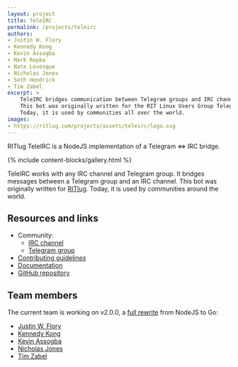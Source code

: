 ```yaml
---
layout: project
title: TeleIRC
permalink: /projects/teleirc
authors:
- Justin W. Flory
- Kennedy Kong
- Kevin Assogba
- Mark Repka
- Nate Levesque
- Nicholas Jones
- Seth Hendrick
- Tim Zabel
excerpt: >
    TeleIRC bridges communication between Telegram groups and IRC channels.
    This bot was originally written for the RIT Linux Users Group Telegram group and IRC channel.
    Today, it is used by communities all over the world.
images:
- https://ritlug.com/projects/assets/teleirc/logo.svg
---
```


RITlug TeleIRC is a NodeJS implementation of a Telegram <=> IRC bridge.

{% include content-blocks/gallery.html %}

TeleIRC works with any IRC channel and Telegram group.
It bridges messages between a Telegram group and an IRC channel.
This bot was originally written for [RITlug](https://ritlug.com).
Today, it is used by communities around the world.


## Resources and links

* Community:
    * [IRC channel](https://web.libera.chat/#rit-lug-teleirc)
    * [Telegram group](https://t.me/teleirc)
* [Contributing guidelines](https://docs.teleirc.com/en/latest/dev/contributing/)
* [Documentation](https://docs.teleirc.com/)
* [GitHub repository](https://github.com/RITlug/teleirc)


## Team members

The current team is working on v2.0.0, a [full rewrite](https://github.com/RITlug/teleirc/issues/163) from NodeJS to Go:

* [Justin W. Flory](https://github.com/jwflory)
* [Kennedy Kong](https://github.com/kennedy)
* [Kevin Assogba](https://github.com/10eMyrT)
* [Nicholas Jones](https://github.com/Zedjones)
* [Tim Zabel](https://github.com/Tjzabel)
